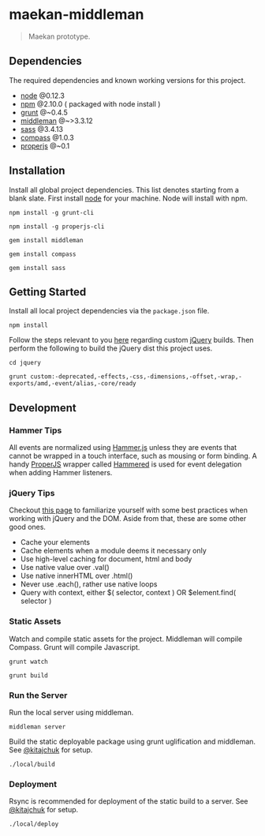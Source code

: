 maekan-middleman
================

> Maekan prototype.



## Dependencies
The required dependencies and known working versions for this project.

- [node](http://nodejs.org/) @0.12.3
- [npm](https://www.npmjs.com/) @2.10.0 ( packaged with node install )
- [grunt](http://gruntjs.com/) @~0.4.5
- [middleman](http://middlemanapp.com/) @~>3.3.12
- [sass](http://sass-lang.com/install) @3.4.13
- [compass](http://compass-style.org/) @1.0.3
- [properjs](https://github.com/ProperJS/) @~0.1



## Installation
Install all global project dependencies. This list denotes starting from a blank slate. First install [node](http://nodejs.org/download/) for your machine. Node will install with npm.
```shell
npm install -g grunt-cli

npm install -g properjs-cli

gem install middleman

gem install compass

gem install sass
```



## Getting Started
Install all local project dependencies via the `package.json` file.
```shell
npm install
```

Follow the steps relevant to you [here](https://github.com/jquery/jquery#how-to-build-your-own-jquery) regarding custom [jQuery](https://github.com/jquery/jquery) builds. Then perform the following to build the jQuery dist this project uses.
```shell
cd jquery

grunt custom:-deprecated,-effects,-css,-dimensions,-offset,-wrap,-exports/amd,-event/alias,-core/ready
```



## Development


### Hammer Tips
All events are normalized using [Hammer.js](http://hammerjs.github.io) unless they are events that cannot be wrapped in a touch interface, such as mousing or form binding. A handy [ProperJS](https://github.com/ProperJS) wrapper called [Hammered](https://github.com/ProperJS/Hammered) is used for event delegation when adding Hammer listeners.


### jQuery Tips
Checkout [this page](https://learn.jquery.com/performance/) to familiarize yourself with some best practices when working with jQuery and the DOM. Aside from that, these are some other good ones.
- Cache your elements
- Cache elements when a module deems it necessary only
- Use high-level caching for document, html and body
- Use native value over .val()
- Use native innerHTML over .html()
- Never use .each(), rather use native loops
- Query with context, either $( selector, context ) OR $element.find( selector )


### Static Assets
Watch and compile static assets for the project. Middleman will compile Compass. Grunt will compile Javascript.
```shell
grunt watch

grunt build
```


### Run the Server
Run the local server using middleman.
```shell
middleman server
```

Build the static deployable package using grunt uglification and middleman. See [@kitajchuk](https://github.com/kitajchuk) for setup.
```shell
./local/build
```


### Deployment
Rsync is recommended for deployment of the static build to a server. See [@kitajchuk](https://github.com/kitajchuk) for setup.
```shell
./local/deploy
```